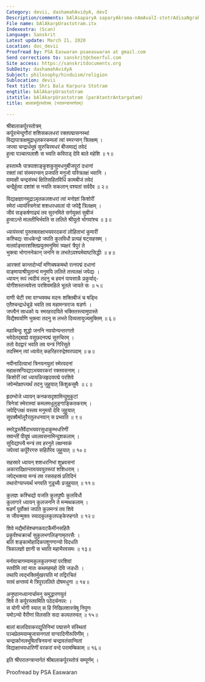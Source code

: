 ```yaml
---
Category: devii, dashamahAvidyA, devI
Description/comments: bAlAsaparyA saparyAkrama-nAmAvalI-stotrAdisaNgrahaH, Paratantra
File name: bAlAkarpUrastotram.itx
Indexextra: (Scan)
Language: Sanskrit
Latest update: March 21, 2020
Location: doc_devii
Proofread by: PSA Easwaran psaeaswaran at gmail.com
Send corrections to: sanskrit@cheerful.com
Site access: https://sanskritdocuments.org
SubDeity: dashamahAvidyA
Subject: philosophy/hinduism/religion
Sublocation: devii
Text title: Shri Bala Karpura Stotram
engtitle: bAlAkarpUrastotram
itxtitle: bAlAkarpUrastotram (parAtantrAntargatam)
title: बालाकर्पूरस्तोत्रम् (परातन्त्रान्तर्गतम्)

---
```

  
 श्रीबालाकर्पूरस्तोत्रम्   
कर्पूराभेन्दुगौरां शशिसकलधरां रक्तपद्मासनस्थां  
विद्यापात्राक्षमुद्राधृतकरकमलां त्वां स्मरन्सन् त्रिलक्षम् ।  
जप्त्वा चन्द्रार्धभूषं सुरुचिरमधरं बीजमाद्यं तवेदं  
हुत्वा पञ्चात्पलाशैः स भवति कविराड् देवि बाले महेशि ॥ १॥  
  
हस्ताब्जैः पात्रपाशाङ्कुशकुसुमधनुर्बीजपूरां दधानां  
रक्तां त्वां संस्मरन्सन् प्रजपति मनुजो यस्त्रिलक्षं भवानि ।  
वामाक्षी चन्द्रसंस्थं क्षितिसहितविधिं कामबीजं तवेदं  
चन्द्रैर्हुत्वा दशांशं स नयति सकलान् वश्यतां सर्वदैव ॥ २॥  
  
विद्याक्षज्ञानमुद्राऽमृतकलशधरां त्वां मनोज्ञां किशोरीं  
स्मेरां ध्यायंस्त्रिनेत्रां शशधरधवलां यो जपेद्वै त्रिलक्षम् ।  
जीवं सङ्कर्षणाढ्यं तव सुरनमिते सर्गयुक्तं सुबीजं  
हुत्वाऽन्ते मालतीभिर्भवति स ललिते श्रीयुतो भोगवांश्च ॥ ३॥  
  
ध्यायंस्त्वां पुस्तक्लाक्षाभयवरदकरां लोहिताभां कुमारीं  
कश्चिद्यः साधकेन्द्रो जपति कुलविधौ प्रत्यहं षट्सहस्रम् ।  
मातर्वाङ्मारशक्तिप्रयुतमनुमिमं त्र्यक्षरं त्रैपुरं ते  
भुक्त्वा भोगाननेकान् जननि स लभतेऽवश्यमेवाष्टसिद्धीः ॥ ४॥  
  
आरक्तां कान्तदोर्भ्यां मणिचषकमथो रत्नपद्मं दधानां  
वाङ्मायाश्रीयुतान्यं मनुमयि ललिते तत्त्वलक्षं जपेद्यः ।  
ध्यायन् रूपं त्वदीयं तदनु च हवनं पायसान्नैः प्रकुर्याद्-  
योगीशस्तत्त्ववेत्ता परशिवमहिले भूतले जायते सः ॥ ५॥  
  
वाणी चेटी रमा वाग्भवमथ मदनः शक्तिबीजं च षड्भिः  
एतैश्चन्द्रार्धचूडे भवति तव महामन्त्रराजः षडर्णः ।  
जप्त्वैनं साधको यः स्मरहरदयिते भक्तितस्त्वामुपास्ते  
विद्यैश्वर्याणि भुक्त्वा तदनु स लभते दिव्यसायुज्यमुक्तिम् ॥ ६॥  
  
महाबिन्दुः शुद्धो जननि नवयोन्यन्तरगतो  
भवेदेतद्बाह्ये वसुछदनपद्मं सुरुचिरम् ।  
ततो वेदद्वारं भवति तव यन्त्रं गिरिसुते  
तदस्मिन् त्वां ध्यायेत् कहरिहररुद्रेश्वरपदाम् ॥ ७॥  
  
नवीनादित्याभां त्रिनयनयुतां स्मेरवदनां  
महाक्षस्रग्विद्याऽभयवरकरां रक्तवसनाम् ।  
किशोरीं त्वां ध्यायन्निजहृदयपद्मे परशिवे  
जपेन्मोक्षाप्त्यर्थं तदनु जुहुयात् किंशुकसुमैः ॥ ८॥  
  
हृदम्भोजे ध्यायन् कनकसदृशामिन्दुमुकुटां  
त्रिनेत्रां स्मेरास्यां कमलमधुलुङ्गाङ्कितकराम् ।  
जपेद्दिग्लक्षं यस्तव मनुमयो देवि जुहुयात्  
सुपक्वैर्मालूरैरतुलधनवान् स प्रभवति ॥ ९॥  
  
स्मरेद्धस्तैर्वेदाभयवरसुधाकुम्भधरिणीं  
स्रवन्तीं पीयूषं धवलवसनामिन्दुशकलाम् ।  
सुविद्याप्त्यै मन्त्रं तव हरनुते लक्षनवकं  
जपेत्त्वां कर्पूरैरगरु सहितैरेव जुहुयात् ॥ १०॥  
  
सहस्रारे ध्यायन् शशधरनिभां शुभ्रवसनां  
अकारादिक्षान्तावयवयुतरूपां शशिधराम् ।  
जपेद्भक्त्या मन्त्रं तव रससहस्रं प्रतिदिनं  
तथारोग्याप्त्यर्थं भगवति गुडूच्यैः प्रजुहुयात् ॥ ११॥  
  
कुलज्ञः कश्चिद्यो यजति कुलपुष्पैः कुलविधौ  
कुलागारे ध्यायन् कुलजननि ते मन्मथकलाम् ।  
षडर्णं पूर्वोक्तं जपति कुलमन्त्रं तव शिवे  
स जीवन्मुक्तः स्यादकुलकुलपङ्केरुहगते ॥ १२॥  
  
शिवे मद्यैर्मांसेश्चणकवटकैर्मीनसहितैः  
प्रकुर्वंश्चक्रार्चां सुकुलभगलिङ्गामृतरसैः ।  
बलिं शङ्कामोहादिकपशुगणान्यो विदधति  
त्रिकालज्ञो ज्ञानी स भवति महाभैरवसमः ॥ १३॥  
  
मनोवाचागम्यामकुलकुलगम्यां परशिवां  
स्तवीमि त्वां मातः कथमहमहो देवि जडधीः ।  
तथापि त्वद्भक्तिर्मुखरयति मां तद्विरचितं  
स्तवं क्षन्तव्यं मे त्रिपुरललिते दोषमधुना ॥ १४॥  
  
अनुष्ठानध्यानार्चामनु समुद्धारणयुतं  
शिवे ते कर्पूरस्तवमिति पठेदर्चनपरः ।  
स योगी भोगी स्यात् स हि निखिलशास्त्रेषु निपुणः  
यमोऽन्यो वैरीणां विलसति सदा कल्पतरुवत् ॥ १५॥  
  
बालां बालदिवाकरद्युतिनिभां पद्मासने संस्थितां  
पञ्चप्रेतमयाम्बुजासनगतां वाग्वादिनीरूपिणीम् ।  
चन्द्रार्कानलभूषितत्रिनयनां चन्द्रावतंसान्वितां  
विद्याक्षाभयधारिणीं वरकरां वन्दे परामम्बिकाम् ॥ १६॥  
  
इति श्रीपरातन्त्रान्तर्गतं श्रीबालाकर्पूरस्तोत्रं सम्पूर्णम् ।  
  
  
Proofread by PSA Easwaran   
  
